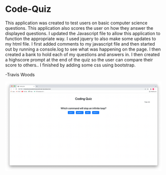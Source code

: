 # Code-Quiz
This application was created to test users on basic computer science questions. This application also scores the user on how they answer the displayed questions.  I updated the Javascript file to allow this application to function the appropriate way. I used jquery to also make some updates to my html file. I first added comments to my javascript file and then started out by running a console.log to see what was happening on the page. I then created a bank to hold each of my questions and answers in. I then created a highscore prompt at the end of the quiz so the user can compare their score to others.. I finished by adding some css using bootstrap. 

-Travis Woods

![imagelink](images/Code-Quiz.png)
